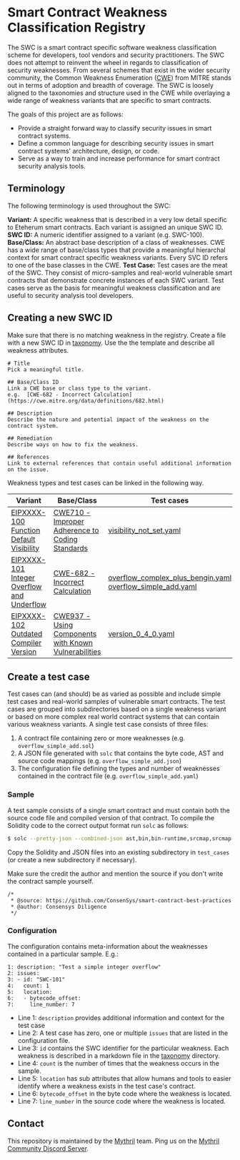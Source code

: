 # Smart Contract Weakness Classification Registry

The SWC is a smart contract specific software weakness classification scheme for developers, tool vendors and security practitioners. The SWC does not attempt to reinvent the wheel in regards to classification of security weaknesses. From several schemes that exist in the wider security community, the Common Weakness Enumeration ([CWE](https://cwe.mitre.org)) from MITRE stands out in terms of adoption and breadth of coverage. The SWC is loosely aligned to the taxonomies and structure used in the CWE while overlaying a wide range of weakness variants that are specific to smart contracts.

The goals of this project are as follows:

- Provide a straight forward way to classify security issues in smart contract systems.
- Define a common language for describing security issues in smart contract systems' architecture, design, or code.
- Serve as a way to train and increase performance for smart contract security analysis tools.

## Terminology

The following terminology is used throughout the SWC:

**Variant:** A specific weakness that is described in a very low detail specific to Eteherum smart contracts. Each variant is assigned an unique SWC ID.
**SWC ID:** A numeric identifier assigned to a variant (e.g. SWC-100).
**Base/Class:** An abstract base description of a class of weaknesses. CWE has a wide range of base/class types that provide a meaningful hierarchal context for smart contract specific weakness variants. Every SVC ID refers to one of the base classes in the CWE. 
**Test Case:** Test cases are the meat of the SWC. They consist of micro-samples and real-world vulnerable smart contracts that demonstrate concrete instances of each SWC variant. Test cases serve as the basis for meaningful weakness classification and are useful to security analysis tool developers.

## Creating a new SWC ID

Make sure that there is no matching weakness in the registry. Create a file with a new SWC ID in [taxonomy](./taxonomy). Use the the template and describe all weakness attributes. 

```
# Title 
Pick a meaningful title.

## Base/Class ID
Link a CWE base or class type to the variant. 
e.g.  [CWE-682 - Incorrect Calculation](https://cwe.mitre.org/data/definitions/682.html)

## Description 
Describe the nature and potential impact of the weakness on the contract system. 

## Remediation
Describe ways on how to fix the weakness. 

## References 
Link to external references that contain useful additional information on the issue. 

```

Weakness types and test cases can be linked in the following way. 

|  Variant | Base/Class | Test cases |   
|---|---|---|
| [EIPXXXX-100 Function Default Visibility](./taxonomy/EIPXXXX-100.md)  | [CWE710 - Improper Adherence to Coding Standards](https://cwe.mitre.org/data/definitions/710.html) | [visibility_not_set.yaml](./test_cases/default_visibility_functions/visibility_not_set.yaml) | 
| [EIPXXXX-101 Integer Overflow and Underflow](./taxonomy/EIPXXXX-101.md)  |  [CWE-682 - Incorrect Calculation](https://cwe.mitre.org/data/definitions/682.html) |  [overflow_complex_plus_bengin.yaml](./benchmarks/integer_overflow_and_underflow/overflow_complex_plus_bengin.yaml) [overflow_simple_add.yaml](./test_cases/integer_overflow_and_underflow/overflow_simple_add.yaml)  |
| [EIPXXXX-102 Outdated Compiler Version](./taxonomy/EIPXXXX-102.md)   | [CWE937 - Using Components with Known Vulnerabilities](http://cwe.mitre.org/data/definitions/937.html)  |  [version_0_4_0.yaml](./test_cases/outdated_compiler_version/version_0_4_0.yaml) |


## Create a test case  

Test cases can (and should) be as varied as possible and include simple test cases and real-world samples of vulnerable smart contracts. The test cases are grouped into subdirectories based on a single weakness variant or based on more complex real world contract systems that can contain various weakness variants. A single test case consists of three files:

1. A contract file containing zero or more weaknesses (e.g. `overflow_simple_add.sol`)
2. A JSON file generated with `solc` that contains the byte code, AST and source code mappings (e.g. `overflow_simple_add.json`)
3. The configuration file defining the types and number of weaknesses contained in the contract file (e.g. `overflow_simple_add.yaml`)

### Sample

A test sample consists of a single smart contract and must contain both the source code file and compiled version of that contract. To compile the Solidity code to the correct output format run `solc` as follows:


```bash
$ solc --pretty-json --combined-json ast,bin,bin-runtime,srcmap,srcmap-runtime overflow_simple_add.sol > overflow_simple_add.json
```

Copy the Solidity and JSON files into an existing subdirectory in `test_cases` (or create a new subdirectory if necessary). 

Make sure the credit the author and mention the source if you don't write the contract sample yourself.

```
/*
 * @source: https://github.com/ConsenSys/smart-contract-best-practices
 * @author: Consensys Diligence
 */
```

### Configuration

The configuration contains meta-information about the weaknesses contained in a particular sample. E.g.:

```
1: description: "Test a simple integer overflow"
2: issues:
3: - id: "SWC-101"
4:   count: 1
5:   location:
6:   - bytecode_offset:
7:     line_number: 7
```

- Line 1: `description` provides additional information and context for the test case
- Line 2: A test case has zero, one or multiple `issues` that are listed in the configuration file.
- Line 3: `id` contains the SWC identifier for the particular weakness. Each weakness is described in a markdown file in the [taxonomy](./taxonomy) directory. 
- Line 4: `count` is the number of times that the weakness occurs in the sample.
- Line 5: `location` has sub attributes that allow humans and tools to easier identify where a weakness exists in the test case's contract. 
- Line 6: `bytecode_offset` in the byte code where the weakness is located.
- Line 7: `line_number` in the source code where the weakness is located.



## Contact

This repository is maintained by the [Mythril](https://mythril.ai) team. Ping us on the [Mythril Community Discord Server](https://discord.gg/kktn8Wt).

